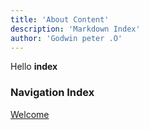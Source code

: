 ```yaml
---
title: 'About Content'
description: 'Markdown Index'
author: 'Godwin peter .O'
---
```


Hello **index**

### Navigation Index

[Welcome](/blog/welcome)

